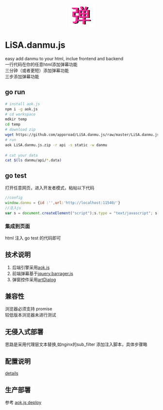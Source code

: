 <div align=center><img src="https://raw.githubusercontent.com/apporoad/LiSA.danmu.js/master/static/css/danmu.png"/></div>  

# LiSA.danmu.js
easy add danmu to your html, inclue  frontend and backend  
一行代码在你的任意html添加弹幕功能  
三分钟（或者更短）添加弹幕功能  
三步添加弹幕功能  


## go run
```bash
# install aok.js
npm i -g aok.js
# cd workspace
mdkir temp 
cd temp
# download zip
wget https://github.com/apporoad/LiSA.danmu.js/raw/master/LiSA.danmu.js.zip
# run 
aok LiSA.danmu.js.zip -r api -s static -w danmu

# cat your data
cat $(ls danmu/api/*.data)

```

## go test
打开任意网页，进入开发者模式，粘帖以下代码
```js
//config
window.danmu = {id :'',url:'http://localhost:11540/'}
//注入js
var s = document.createElement("script");s.type = "text/javascript"; s.src=(window.danmu.url||window.danmu.site||'') + 'LiSA.danmu.js';document.getElementsByTagName("head")[0].appendChild(s);

```

### 集成到页面
html 注入 go test 的代码即可

## 技术说明
1. 后端引擎采用[aok.js](https://github.com/apporoad/aok.js.git)
2. 前端弹幕基于[jquery.barrager.js](https://github.com/yaseng/jquery.barrager.js)
3. 弹窗控件采用[artDialog](https://github.com/aui/artDialog)

## 兼容性
浏览器必须支持 promise  
较低版本浏览器未进行测试

## 无侵入式部署
思路是采用代理层文本替换,如nginx的sub_filter 添加注入脚本，具体步骤略

## 配置说明
[details](./config.md)

## 生产部署

参考 [aok.js deploy](https://github.com/apporoad/aok.js#how-to-deploy)